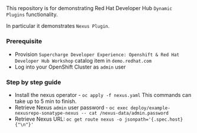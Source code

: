 ##
This repository is for demonstrating Red Hat Developer Hub `Dynamic Plugins` functionality.

In particular it demonstrates `Nexus Plugin`.

### Prerequisite
- Provision `Supercharge Developer Experience: Openshift & Red Hat Developer Hub Workshop` catalog item in `demo.redhat.com` 
- Log into your OpenShift Cluster as `admin` user

### Step by step guide

- Install the nexus operator - `oc apply -f nexus.yaml` This commands can take up to 5 min to finish.
- Retrieve Nexus `admin` user password - `oc exec deploy/example-nexusrepo-sonatype-nexus -- cat /nexus-data/admin.password` 
- Retrieve Nexus URL: `oc get route nexus -o jsonpath='{.spec.host}{"\n"}'`
